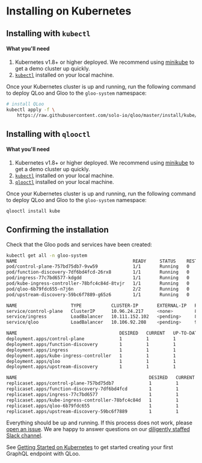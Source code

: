 # Installing on Kubernetes

## Installing with `kubectl`

#### What you'll need

1. Kubernetes v1.8+ or higher deployed. We recommend using [minikube](https://kubernetes.io/docs/getting-started-guides/minikube/) to get a demo cluster up quickly.
1. [`kubectl`](https://kubernetes.io/docs/tasks/tools/install-kubectl/) installed on your local machine.

Once your Kubernetes cluster is up and running, run the following command to deploy QLoo and Gloo to the `gloo-system` namespace:

```bash
# install QLoo
kubectl apply -f \
    https://raw.githubusercontent.com/solo-io/qloo/master/install/kube/install.yaml
```


## Installing with `qlooctl`

#### What you'll need

1. Kubernetes v1.8+ or higher deployed. We recommend using [minikube](https://kubernetes.io/docs/getting-started-guides/minikube/) to get a demo cluster up quickly.
1. [`kubectl`](https://kubernetes.io/docs/tasks/tools/install-kubectl/) installed on your local machine.
1. [`qlooctl`](https://github.com/solo-io/qloo/releases/) installed on your local machine.

Once your Kubernetes cluster is up and running, run the following command to deploy QLoo and Gloo to the `gloo-system` namespace:

```bash
qlooctl install kube 
```

## Confirming the installation

Check that the Gloo pods and services have been created:

```bash
kubectl get all -n gloo-system
NAME                                           READY     STATUS    RESTARTS   AGE
pod/control-plane-757bd75db7-9vw59             1/1       Running   0          2h
pod/function-discovery-7df6bd4fcd-26rx8        1/1       Running   0          2h
pod/ingress-77c7bd6577-kdgdd                   1/1       Running   0          2h
pod/kube-ingress-controller-78bfc4c84d-8tvjr   1/1       Running   0          2h
pod/qloo-6b79fdc655-n7j6n                      2/2       Running   0          2h
pod/upstream-discovery-59bc6f7889-g65z6        1/1       Running   0          2h

NAME                    TYPE           CLUSTER-IP       EXTERNAL-IP   PORT(S)                         AGE
service/control-plane   ClusterIP      10.96.24.217     <none>        8081/TCP                        3h
service/ingress         LoadBalancer   10.111.152.102   <pending>     8080:31972/TCP,8443:30576/TCP   3h
service/qloo            LoadBalancer   10.106.92.208    <pending>     9090:31470/TCP                  3h

NAME                                      DESIRED   CURRENT   UP-TO-DATE   AVAILABLE   AGE
deployment.apps/control-plane             1         1         1            1           3h
deployment.apps/function-discovery        1         1         1            1           3h
deployment.apps/ingress                   1         1         1            1           3h
deployment.apps/kube-ingress-controller   1         1         1            1           3h
deployment.apps/qloo                      1         1         1            1           3h
deployment.apps/upstream-discovery        1         1         1            1           3h

NAME                                                 DESIRED   CURRENT   READY     AGE
replicaset.apps/control-plane-757bd75db7             1         1         1         3h
replicaset.apps/function-discovery-7df6bd4fcd        1         1         1         3h
replicaset.apps/ingress-77c7bd6577                   1         1         1         3h
replicaset.apps/kube-ingress-controller-78bfc4c84d   1         1         1         3h
replicaset.apps/qloo-6b79fdc655                      1         1         1         3h
replicaset.apps/upstream-discovery-59bc6f7889        1         1         1         3h
```

Everything should be up and running. If this process does not work, please [open an issue](https://github.com/solo-io/qloo/issues/new). We are happy to answer
questions on our [diligently staffed Slack channel](https://slack.solo.io/).

See [Getting Started on Kubernetes](../getting_started/kubernetes/1.md) to get started creating your first GraphQL endpoint with QLoo.

